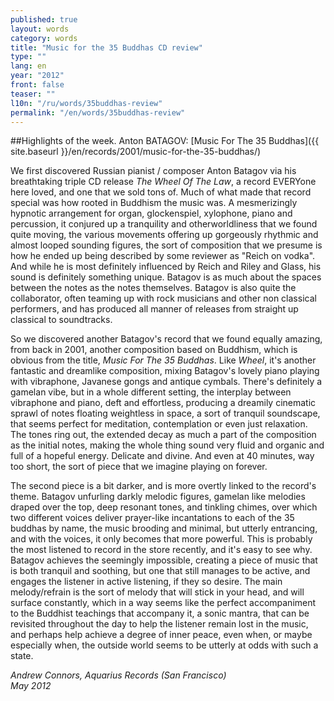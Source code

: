 ```yaml
---
published: true
layout: words
category: words
title: "Music for the 35 Buddhas CD review"
type: ""
lang: en
year: "2012"
front: false
teaser: ""
l10n: "/ru/words/35buddhas-review"
permalink: "/en/words/35buddhas-review"
---
```


##Highlights of the week. Anton BATAGOV: [Music For The 35 Buddhas]({{ site.baseurl }}/en/records/2001/music-for-the-35-buddhas/)

We first discovered Russian pianist / composer Anton Batagov via his breathtaking triple CD release _The Wheel Of The Law_, a record EVERYone here loved, and one that we sold tons of. Much of what made that record special was how rooted in Buddhism the music was. A mesmerizingly hypnotic arrangement for organ, glockenspiel, xylophone, piano and percussion, it conjured up a tranquility and otherworldliness that we found quite moving, the various movements offering up gorgeously rhythmic and almost looped sounding figures, the sort of composition that we presume is how he ended up being described by some reviewer as "Reich on vodka". And while he is most definitely influenced by Reich and Riley and Glass, his sound is definitely something unique. Batagov is as much about the spaces between the notes as the notes themselves. Batagov is also quite the collaborator, often teaming up with rock musicians and other non classical performers, and has produced all manner of releases from straight up classical to soundtracks.

So we discovered another Batagov's record that we found equally amazing, from back in 2001, another composition based on Buddhism, which is obvious from the title, _Music For The 35 Buddhas_. Like _Wheel_, it's another fantastic and dreamlike composition, mixing Batagov's lovely piano playing with vibraphone, Javanese gongs and antique cymbals. There's definitely a gamelan vibe, but in a whole different setting, the interplay between vibraphone and piano, deft and effortless, producing a dreamily cinematic sprawl of notes floating weightless in space, a sort of tranquil soundscape, that seems perfect for meditation, contemplation or even just relaxation. The tones ring out, the extended decay as much a part of the composition as the initial notes, making the whole thing sound very fluid and organic and full of a hopeful energy. Delicate and divine. And even at 40 minutes, way too short, the sort of piece that we imagine playing on forever.

The second piece is a bit darker, and is more overtly linked to the record's theme. Batagov unfurling darkly melodic figures, gamelan like melodies draped over the top, deep resonant tones, and tinkling chimes, over which two different voices deliver prayer-like incantations to each of the 35 buddhas by name, the music brooding and minimal, but utterly entrancing, and with the voices, it only becomes that more powerful. This is probably the most listened to record in the store recently, and it's easy to see why. Batagov achieves the seemingly impossible, creating a piece of music that is both tranquil and soothing, but one that still manages to be active, and engages the listener in active listening, if they so desire. The main melody/refrain is the sort of melody that will stick in your head, and will surface constantly, which in a way seems like the perfect accompaniment to the Buddhist teachings that accompany it, a sonic mantra, that can be revisited throughout the day to help the listener remain lost in the music, and perhaps help achieve a degree of inner peace, even when, or maybe especially when, the outside world seems to be utterly at odds with such a state.

_Andrew Connors, Aquarius Records (San Francisco)_  
_May 2012_